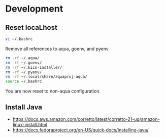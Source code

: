 # Development

## Reset locaLhost

```sh
vi ~/.bashrc
```

Remove all references to aqua, goenv, and pyenv

```sh
rm -rf ~/.aqua/
rm -rf ~/.goenv/
rm -rf ~/.kics-installer/
rm -rf ~/.pyenv/
rm -rf ~/.local/share/aquaproj-aqua/
source ~/.bashrc
```

You are now reset to non-aqua configuration.

## Install Java

- https://docs.aws.amazon.com/corretto/latest/corretto-21-ug/amazon-linux-install.html
- https://docs.fedoraproject.org/en-US/quick-docs/installing-java/

